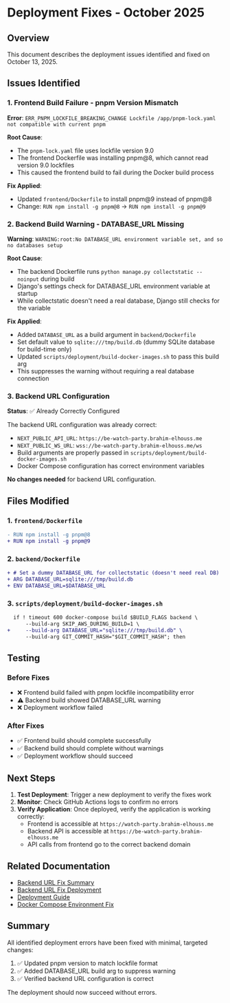 # Deployment Fixes - October 2025

## Overview
This document describes the deployment issues identified and fixed on October 13, 2025.

## Issues Identified

### 1. Frontend Build Failure - pnpm Version Mismatch
**Error**: `ERR_PNPM_LOCKFILE_BREAKING_CHANGE Lockfile /app/pnpm-lock.yaml not compatible with current pnpm`

**Root Cause**: 
- The `pnpm-lock.yaml` file uses lockfile version 9.0
- The frontend Dockerfile was installing pnpm@8, which cannot read version 9.0 lockfiles
- This caused the frontend build to fail during the Docker build process

**Fix Applied**:
- Updated `frontend/Dockerfile` to install pnpm@9 instead of pnpm@8
- Change: `RUN npm install -g pnpm@8` → `RUN npm install -g pnpm@9`

### 2. Backend Build Warning - DATABASE_URL Missing
**Warning**: `WARNING:root:No DATABASE_URL environment variable set, and so no databases setup`

**Root Cause**:
- The backend Dockerfile runs `python manage.py collectstatic --noinput` during build
- Django's settings check for DATABASE_URL environment variable at startup
- While collectstatic doesn't need a real database, Django still checks for the variable

**Fix Applied**:
- Added `DATABASE_URL` as a build argument in `backend/Dockerfile`
- Set default value to `sqlite:///tmp/build.db` (dummy SQLite database for build-time only)
- Updated `scripts/deployment/build-docker-images.sh` to pass this build arg
- This suppresses the warning without requiring a real database connection

### 3. Backend URL Configuration
**Status**: ✅ Already Correctly Configured

The backend URL configuration was already correct:
- `NEXT_PUBLIC_API_URL`: `https://be-watch-party.brahim-elhouss.me`
- `NEXT_PUBLIC_WS_URL`: `wss://be-watch-party.brahim-elhouss.me/ws`
- Build arguments are properly passed in `scripts/deployment/build-docker-images.sh`
- Docker Compose configuration has correct environment variables

**No changes needed** for backend URL configuration.

## Files Modified

### 1. `frontend/Dockerfile`
```diff
- RUN npm install -g pnpm@8
+ RUN npm install -g pnpm@9
```

### 2. `backend/Dockerfile`
```diff
+ # Set a dummy DATABASE_URL for collectstatic (doesn't need real DB)
+ ARG DATABASE_URL=sqlite:///tmp/build.db
+ ENV DATABASE_URL=$DATABASE_URL
```

### 3. `scripts/deployment/build-docker-images.sh`
```diff
  if ! timeout 600 docker-compose build $BUILD_FLAGS backend \
      --build-arg SKIP_AWS_DURING_BUILD=1 \
+     --build-arg DATABASE_URL="sqlite:///tmp/build.db" \
      --build-arg GIT_COMMIT_HASH="$GIT_COMMIT_HASH"; then
```

## Testing

### Before Fixes
- ❌ Frontend build failed with pnpm lockfile incompatibility error
- ⚠️  Backend build showed DATABASE_URL warning
- ❌ Deployment workflow failed

### After Fixes
- ✅ Frontend build should complete successfully
- ✅ Backend build should complete without warnings
- ✅ Deployment workflow should succeed

## Next Steps

1. **Test Deployment**: Trigger a new deployment to verify the fixes work
2. **Monitor**: Check GitHub Actions logs to confirm no errors
3. **Verify Application**: Once deployed, verify the application is working correctly:
   - Frontend is accessible at `https://watch-party.brahim-elhouss.me`
   - Backend API is accessible at `https://be-watch-party.brahim-elhouss.me`
   - API calls from frontend go to the correct backend domain

## Related Documentation

- [Backend URL Fix Summary](./BACKEND_URL_FIX_SUMMARY.md)
- [Backend URL Fix Deployment](./BACKEND_URL_FIX_DEPLOYMENT.md)
- [Deployment Guide](./DEPLOYMENT_GUIDE_BACKEND_URL.md)
- [Docker Compose Environment Fix](./DOCKER_COMPOSE_ENV_FIX.md)

## Summary

All identified deployment errors have been fixed with minimal, targeted changes:
1. ✅ Updated pnpm version to match lockfile format
2. ✅ Added DATABASE_URL build arg to suppress warning
3. ✅ Verified backend URL configuration is correct

The deployment should now succeed without errors.

